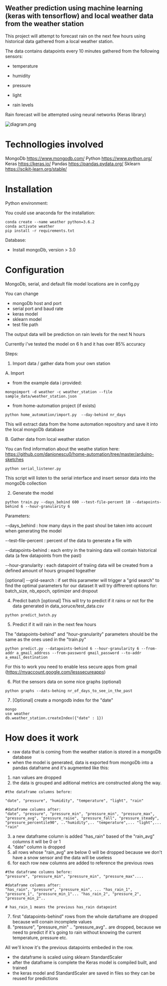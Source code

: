 ## Weather prediction using machine learning (keras with tensorflow) and local weather data from the weather station


This project will attempt to forecast rain on the next few hours using historical data gathered from a local weather station.

The data contains datapoints every 10 minutes gathered from the following sensors:

- temperature 

- humidity

- pressure

- light

- rain levels

Rain forecast will be attempted using neural networks (Keras library)

![diagram.png](https://raw.githubusercontent.com/danionescu0/home-automation/master/weather-predict/media_resources/diagram.jpg)


# Technollogies involved
MongoDb https://www.mongodb.com/
Python https://www.python.org/
Keras https://keras.io/
Pandas https://pandas.pydata.org/
Sklearn https://scikit-learn.org/stable/


# Installation

Python environment:

You could use anaconda for the installation:
````
conda create --name weather python=3.6.2
conda activate weather
pip install -r requirements.txt
````

Database:

- Install mongoDb, version > 3.0

# Configuration
MongoDb, serial, and default file model locations are in config.py

You can change

- mongoDb host and port
- serial port and baud rate
- keras model
- sklearn model
- test file path


The output data will be prediction on rain levels for the next N hours

Currently i've tested the model on 6 h and it has over 85% accuracy

Steps:

1. Import data / gather data from your own station

A. Import
- from the example data i provided:

````
mongoimport -d weather -c weather_station --file sample_data/weather_station.json
````

- from home-automation project (if exists)

````
python home_automation/import.py  --day-behind nr_days
````

This will extract data from the home automation repository and save it into the local mongoDb database

B. Gather data from local weather station

You can find information about the weathe station here: https://github.com/danionescu0/home-automation/tree/master/arduino-sketches

````
python serial_listener.py
````

This script will listen to the serial interface and insert sensor data into the mongoDb collection

2. Generate the model 
````
python train.py --days_behind 600 --test-file-percent 10 --datapoints-behind 6 --hour-granularity 6
````

Parameters:

--days_behind : how many days in the past shoul be taken into account when generating the model

--test-file-percent : percent of the data to generate a file with
 
--datapoints-behind : each entry in the training data will contain historical data (a few datapoints from the past)

--hour-granularity : each datapoint of traiing data will be created from a defined amount of hours grouped togeather

[optional] --grid-search : if set this parameter will trigger a "grid search" to find the optimal parameters for our dataset
It will try diffrerent options for: batch_size, nb_epoch, optimizer and dropout

4. Predict batch [optional]
This will try to predict if it rains or not for the data generated in data_soruce/test_data.csv

````
python predict_batch.py 
````

5. Predict if it will rain in the next few hours

The "datapoints-behind" and "hour-granularity" parameters should be the same as the ones used in the "train.py"

````
python predict.py --datapoints-behind 6 --hour-granularity 6 --from-addr a_gmail_address --from-password gmail_password --to-addr a_email_destination
````
For this to work you need to enable less secure apps from gmail (https://myaccount.google.com/lesssecureapps)

6. Plot the sensors data on some nice graphs (optional)

````
python graphs --dats-behing nr_of_days_to_see_in_the_past
````

7. [Optional] create a mongodb index for the "date"
````
mongo
use weather
db.weather_station.createIndex({"date" : 1})
````

# How does it work

- raw data that is coming from the weather station is stored in a mongoDb database
- when the model is generated, data is exported from mongoDb into a pandas dataframe and it's augmented like this:
1. nan values are dropped
2. the data is grouped and aditional metrics are constructed along the way. 
````
#the dataframe columns before:

"date", "pressure", "humidity", "temperature", "light", "rain"

#dataframe columns after:
"date", "pressure", "pressure_min", "pressure_min", "pressure_max", "pressure_avg", "pressure_raise", "pressure_fall", "pressure_steady", "pressure_percentile90", .."humidity",.. "temperature",... "light",... "rain"
````
3. a new dataframe column is added "has_rain" based of the "rain_avg" columns it will be 0 or 1
4. "date" column is dropped
5. all rows whose "rain_avg" are below 0 will be dropped because we don't have a snow sensor and the data will be useless
6. for each row new columns are added to reference the previous rows
````
#the dataframe columns before:
"pressure", "pressure_min", "pressure_min", "pressure_max"....

#dataframe columns after:
"has_rain", "pressure", "pressure_min", ... "has_rain_1", "pressure_1", "pressure_min_1"... "has_rain_2", "pressure_2", "pressure_min_2"..

# has_rain_1 means the previous has_rain datapoint

````
7. first "datapoints-behind" rows from the whole dartaframe are dropped because will conain incomplete values
8. "pressure", "pressure_min" .. "pressure_avg".. are dropped, because we need to predict if it's going to rain without knowing the current temperature, pressure etc.

All we'll know it's the previous datapoints embeded in the row.

- the dataframe is scaled using sklearn StandardScaler
- after the dataframe is complete the Keras model is compiled built, and trained
- the keras model and StandardScaler are saved in files so they can be reused for predictions
